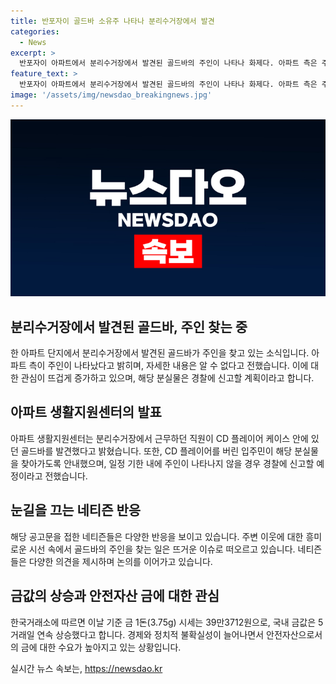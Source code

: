 ```yaml
---
title: 반포자이 골드바 소유주 나타나 분리수거장에서 발견
categories:
  - News
excerpt: >
  반포자이 아파트에서 분리수거장에서 발견된 골드바의 주인이 나타나 화제다. 아파트 측은 주인이 나타나 골드바를 찾아갔다고 밝혔으며, 인터넷 커뮤니티에도 해당 내용이 게재됐다. 이에 네티즌들은 관련 반응을 보였고, 해당 골드바의 가치는 39만3712원으로 금값 상승과 관련한 이야기도 나왔다. 이와 관련한 경제, 정치 불확실성에 대한 안전자산으로서의 금 수요가 증가하고 있는 상황이다. (단어 수: 147)
feature_text: >
  반포자이 아파트에서 분리수거장에서 발견된 골드바의 주인이 나타나 화제다. 아파트 측은 주인이 나타나 골드바를 찾아갔다고 밝혔으며, 인터넷 커뮤니티에도 해당 내용이 게재됐다. 이에 네티즌들은 관련 반응을 보였고, 해당 골드바의 가치는 39만3712원으로 금값 상승과 관련한 이야기도 나왔다. 이와 관련한 경제, 정치 불확실성에 대한 안전자산으로서의 금 수요가 증가하고 있는 상황이다. (단어 수: 147)
image: '/assets/img/newsdao_breakingnews.jpg'
---
```


<p><img src="/assets/img/newsdao_breakingnews.jpg" alt="bookingtag 속보" /></p>

<h2 data-ke-size="size26">분리수거장에서 발견된 골드바, 주인 찾는 중</h2>

<p>한 아파트 단지에서 분리수거장에서 발견된 골드바가 주인을 찾고 있는 소식입니다. 아파트 측이 주인이 나타났다고 밝히며, 자세한 내용은 알 수 없다고 전했습니다. 이에 대한 관심이 뜨겁게 증가하고 있으며, 해당 분실물은 경찰에 신고할 계획이라고 합니다.</p>

<p data-ke-size="size16"></p>

<h2 data-ke-size="size26">아파트 생활지원센터의 발표</h2>

<p>아파트 생활지원센터는 분리수거장에서 근무하던 직원이 CD 플레이어 케이스 안에 있던 골드바를 발견했다고 밝혔습니다. 또한, CD 플레이어를 버린 입주민이 해당 분실물을 찾아가도록 안내했으며, 일정 기한 내에 주인이 나타나지 않을 경우 경찰에 신고할 예정이라고 전했습니다.</p>

<p data-ke-size="size16"></p>

<h2 data-ke-size="size26">눈길을 끄는 네티즌 반응</h2>

<p>해당 공고문을 접한 네티즌들은 다양한 반응을 보이고 있습니다. 주변 이웃에 대한 흥미로운 시선 속에서 골드바의 주인을 찾는 일은 뜨거운 이슈로 떠오르고 있습니다. 네티즌들은 다양한 의견을 제시하며 논의를 이어가고 있습니다.</p>

<p data-ke-size="size16"></p>

<h2 data-ke-size="size26">금값의 상승과 안전자산 금에 대한 관심</h2>

<p>한국거래소에 따르면 이날 기준 금 1돈(3.75g) 시세는 39만3712원으로, 국내 금값은 5거래일 연속 상승했다고 합니다. 경제와 정치적 불확실성이 늘어나면서 안전자산으로서의 금에 대한 수요가 높아지고 있는 상황입니다.</p>

<p data-ke-size="size16"></p>
실시간 뉴스 속보는, <a href="https://newsdao.kr" rel="dofollow">https://newsdao.kr</a>



